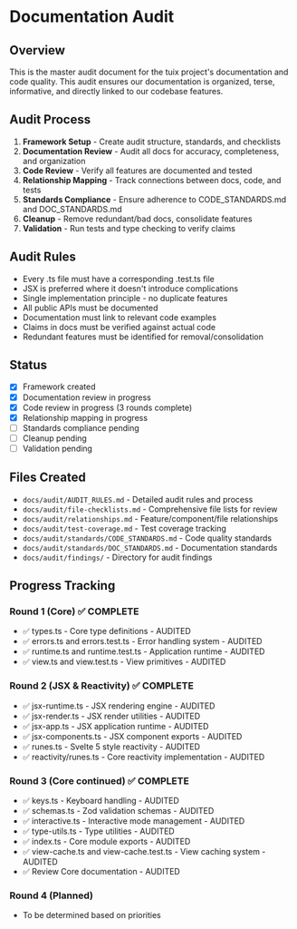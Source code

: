 # Documentation Audit

## Overview
This is the master audit document for the tuix project's documentation and code quality. This audit ensures our documentation is organized, terse, informative, and directly linked to our codebase features.

## Audit Process
1. **Framework Setup** - Create audit structure, standards, and checklists
2. **Documentation Review** - Audit all docs for accuracy, completeness, and organization
3. **Code Review** - Verify all features are documented and tested
4. **Relationship Mapping** - Track connections between docs, code, and tests
5. **Standards Compliance** - Ensure adherence to CODE_STANDARDS.md and DOC_STANDARDS.md
6. **Cleanup** - Remove redundant/bad docs, consolidate features
7. **Validation** - Run tests and type checking to verify claims

## Audit Rules
- Every .ts file must have a corresponding .test.ts file
- JSX is preferred where it doesn't introduce complications
- Single implementation principle - no duplicate features
- All public APIs must be documented
- Documentation must link to relevant code examples
- Claims in docs must be verified against actual code
- Redundant features must be identified for removal/consolidation

## Status
- [x] Framework created
- [x] Documentation review in progress
- [x] Code review in progress (3 rounds complete)
- [x] Relationship mapping in progress
- [ ] Standards compliance pending
- [ ] Cleanup pending
- [ ] Validation pending

## Files Created
- `docs/audit/AUDIT_RULES.md` - Detailed audit rules and process
- `docs/audit/file-checklists.md` - Comprehensive file lists for review
- `docs/audit/relationships.md` - Feature/component/file relationships
- `docs/audit/test-coverage.md` - Test coverage tracking
- `docs/audit/standards/CODE_STANDARDS.md` - Code quality standards
- `docs/audit/standards/DOC_STANDARDS.md` - Documentation standards
- `docs/audit/findings/` - Directory for audit findings

## Progress Tracking

### Round 1 (Core) ✅ COMPLETE
- ✅ types.ts - Core type definitions - AUDITED
- ✅ errors.ts and errors.test.ts - Error handling system - AUDITED  
- ✅ runtime.ts and runtime.test.ts - Application runtime - AUDITED
- ✅ view.ts and view.test.ts - View primitives - AUDITED

### Round 2 (JSX & Reactivity) ✅ COMPLETE
- ✅ jsx-runtime.ts - JSX rendering engine - AUDITED
- ✅ jsx-render.ts - JSX render utilities - AUDITED
- ✅ jsx-app.ts - JSX application runtime - AUDITED
- ✅ jsx-components.ts - JSX component exports - AUDITED
- ✅ runes.ts - Svelte 5 style reactivity - AUDITED
- ✅ reactivity/runes.ts - Core reactivity implementation - AUDITED

### Round 3 (Core continued) ✅ COMPLETE
- ✅ keys.ts - Keyboard handling - AUDITED
- ✅ schemas.ts - Zod validation schemas - AUDITED
- ✅ interactive.ts - Interactive mode management - AUDITED
- ✅ type-utils.ts - Type utilities - AUDITED
- ✅ index.ts - Core module exports - AUDITED
- ✅ view-cache.ts and view-cache.test.ts - View caching system - AUDITED
- ✅ Review Core documentation - AUDITED

### Round 4 (Planned) 
- To be determined based on priorities